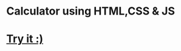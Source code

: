 <h1>Calculator using HTML,CSS & JS<h1>

<a href="https://saitejadasari-19.github.io/calculator-html-css-js/">Try it :)</a>
